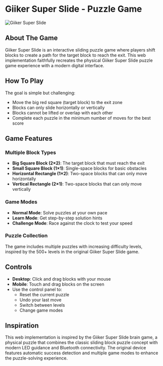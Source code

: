 # Giiker Super Slide - Puzzle Game

![Giiker Super Slide](https://manuals.plus/wp-content/uploads/2023/07/Screenshot_15-123.png)

## About The Game

Giiker Super Slide is an interactive sliding puzzle game where players shift blocks to create a path for the target block to reach the exit. This web implementation faithfully recreates the physical Giiker Super Slide puzzle game experience with a modern digital interface.

## How To Play

The goal is simple but challenging:

- Move the big red square (target block) to the exit zone
- Blocks can only slide horizontally or vertically
- Blocks cannot be lifted or overlap with each other
- Complete each puzzle in the minimum number of moves for the best score

## Game Features

### Multiple Block Types

- **Big Square Block (2×2)**: The target block that must reach the exit
- **Small Square Block (1×1)**: Single-space blocks for basic obstacles
- **Horizontal Rectangle (1×2)**: Two-space blocks that can only move horizontally
- **Vertical Rectangle (2×1)**: Two-space blocks that can only move vertically

### Game Modes

- **Normal Mode**: Solve puzzles at your own pace
- **Learn Mode**: Get step-by-step solution hints
- **Challenge Mode**: Race against the clock to test your speed

### Puzzle Collection

The game includes multiple puzzles with increasing difficulty levels, inspired by the 500+ levels in the original Giiker Super Slide game.

## Controls

- **Desktop**: Click and drag blocks with your mouse
- **Mobile**: Touch and drag blocks on the screen
- Use the control panel to:
  - Reset the current puzzle
  - Undo your last move
  - Switch between levels
  - Change game modes

## Inspiration

This web implementation is inspired by the Giiker Super Slide brain game, a physical puzzle that combines the classic sliding block puzzle concept with modern LED guidance and Bluetooth connectivity. The original device features automatic success detection and multiple game modes to enhance the puzzle-solving experience.
